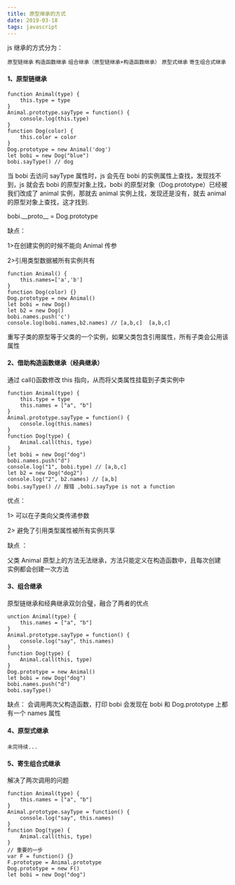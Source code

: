 ```yaml
---
title: 原型继承的方式
date: 2019-03-18
tags: javascript
---
```


js 继承的方式分为：

`原型链继承` `构造函数继承` `组合继承（原型链继承+构造函数继承）` `原型式继承` `寄生组合式继承`

#### 1、原型链继承

```
function Animal(type) {
    this.type = type
}
Animal.prototype.sayType = function() {
    console.log(this.type)
}
function Dog(color) {
    this.color = color
}
Dog.prototype = new Animal('dog')
let bobi = new Dog("blue")
bobi.sayType() // dog
```

当 bobi 去访问 sayType 属性时，js 会先在 bobi 的实例属性上查找，发现找不到，js 就会去 bobi 的原型对象上找，bobi 的原型对象（Dog.prototype）已经被我们改成了 animal 实例，那就去 animal 实例上找，发现还是没有，就去 animal 的原型对象上查找，这才找到.

bobi.\_\_proto\_\_ = Dog.prototype

缺点：

1>在创建实例的时候不能向 Animal 传参

2>引用类型数据被所有实例共有

```
function Animal() {
    this.names=['a','b']
}
function Dog(color) {}
Dog.prototype = new Animal()
let bobi = new Dog()
let b2 = new Dog()
bobi.names.push('c')
console.log(bobi.names,b2.names) // [a,b,c]  [a,b,c]
```

重写子类的原型等于父类的一个实例，如果父类包含引用属性，所有子类会公用该属性

#### 2、借助构造函数继承（经典继承）

通过 call()函数修改 this 指向，从而将父类属性挂载到子类实例中

```
function Animal(type) {
    this.type = type
    this.names = ["a", "b"]
}
Animal.prototype.sayType = function() {
    console.log(this.names)
}
function Dog(type) {
    Animal.call(this, type)
}
let bobi = new Dog("dog")
bobi.names.push("d")
console.log("1", bobi.type) // [a,b,c]
let b2 = new Dog("dog2")
console.log("2", b2.names) // [a,b]
bobi.sayType() // 报错 ,bobi.sayType is not a function
```

优点：

1> 可以在子类向父类传递参数

2> 避免了引用类型属性被所有实例共享

缺点 ：

父类 Animal 原型上的方法无法继承，方法只能定义在构造函数中，且每次创建 实例都会创建一次方法

#### 3、组合继承

原型链继承和经典继承双剑合璧，融合了两者的优点

```
unction Animal(type) {
    this.names = ["a", "b"]
}
Animal.prototype.sayType = function() {
    console.log("say", this.names)
}
function Dog(type) {
    Animal.call(this, type)
}
Dog.prototype = new Animal()
let bobi = new Dog("dog")
bobi.names.push("d")
bobi.sayType()
```

缺点： 会调用两次父构造函数，打印 bobi 会发现在 bobi 和 Dog.prototype 上都有一个 names 属性

#### 4、原型式继承

`未完待续...`

#### 5、寄生组合式继承

解决了两次调用的问题

```
function Animal(type) {
    this.names = ["a", "b"]
}
Animal.prototype.sayType = function() {
    console.log("say", this.names)
}
function Dog(type) {
    Animal.call(this, type)
}
// 重要的一步
var F = function() {}
F.prototype = Animal.prototype
Dog.prototype = new F()
let bobi = new Dog("dog")
```

<Valine></Valine>
